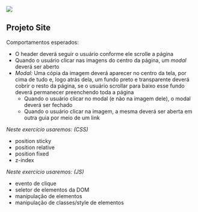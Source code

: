 ![](https://i.imgur.com/xG74tOh.png)

## Projeto Site

Comportamentos esperados:
- O header deverá seguir o usuário conforme ele scrolle a página
- Quando o usuário clicar nas imagens do centro da página, um *modal* deverá ser aberto
- *Modal:* Uma cópia da imagem deverá aparecer no centro da tela, por cima de tudo e, logo atrás dela, um fundo preto e transparente deverá cobrir o resto da página, se o usuário scrollar para baixo esse fundo deverá permanecer preenchendo toda a página
  - Quando o usuário clicar no modal (e não na imagem dele), o modal deverá ser fechado
  - Quando o usuário clicar na imagem, a mesma deverá ser aberta em outra guia por meio de um link

*Neste exercício usaremos: (CSS)*
 - position sticky
 - position relative
 - position fixed
 - z-index

*Neste exercício usaremos: (JS)*
 - evento de clique
 - seletor de elementos da DOM
 - manipulação de elementos
 - manipulação de classes/style de elementos

